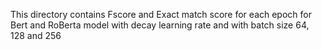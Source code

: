 This directory contains Fscore and Exact match score for each epoch for Bert and RoBerta model with decay learning rate and with batch size 64, 128 and 256

